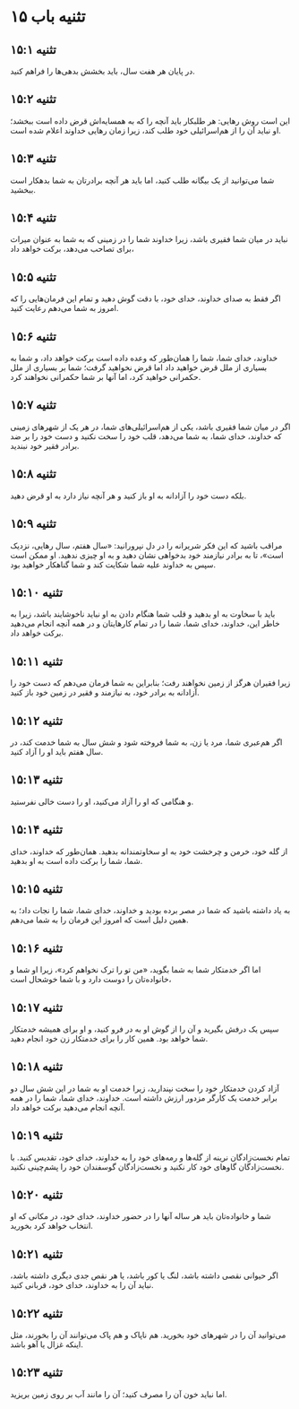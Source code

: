 # تثنیه باب ۱۵

## تثنیه ۱۵:۱
در پایان هر هفت سال، باید بخشش بدهی‌ها را فراهم کنید.

## تثنیه ۱۵:۲
این است روش رهایی: هر طلبکار باید آنچه را که به همسایه‌اش قرض داده است ببخشد؛ او نباید آن را از هم‌اسرائیلی خود طلب کند، زیرا زمان رهایی خداوند اعلام شده است.

## تثنیه ۱۵:۳
شما می‌توانید از یک بیگانه طلب کنید، اما باید هر آنچه برادرتان به شما بدهکار است ببخشید.

## تثنیه ۱۵:۴
نباید در میان شما فقیری باشد، زیرا خداوند شما را در زمینی که به شما به عنوان میراث برای تصاحب می‌دهد، برکت خواهد داد،

## تثنیه ۱۵:۵
اگر فقط به صدای خداوند، خدای خود، با دقت گوش دهید و تمام این فرمان‌هایی را که امروز به شما می‌دهم رعایت کنید.

## تثنیه ۱۵:۶
خداوند، خدای شما، شما را همان‌طور که وعده داده است برکت خواهد داد، و شما به بسیاری از ملل قرض خواهید داد اما قرض نخواهید گرفت؛ شما بر بسیاری از ملل حکمرانی خواهید کرد، اما آنها بر شما حکمرانی نخواهند کرد.

## تثنیه ۱۵:۷
اگر در میان شما فقیری باشد، یکی از هم‌اسرائیلی‌های شما، در هر یک از شهرهای زمینی که خداوند، خدای شما، به شما می‌دهد، قلب خود را سخت نکنید و دست خود را بر ضد برادر فقیر خود نبندید.

## تثنیه ۱۵:۸
بلکه دست خود را آزادانه به او باز کنید و هر آنچه نیاز دارد به او قرض دهید.

## تثنیه ۱۵:۹
مراقب باشید که این فکر شریرانه را در دل نپرورانید: «سال هفتم، سال رهایی، نزدیک است»، تا به برادر نیازمند خود بدخواهی نشان دهید و به او چیزی ندهید. او ممکن است سپس به خداوند علیه شما شکایت کند و شما گناهکار خواهید بود.

## تثنیه ۱۵:۱۰
باید با سخاوت به او بدهید و قلب شما هنگام دادن به او نباید ناخوشایند باشد، زیرا به خاطر این، خداوند، خدای شما، شما را در تمام کارهایتان و در همه آنچه انجام می‌دهید برکت خواهد داد.

## تثنیه ۱۵:۱۱
زیرا فقیران هرگز از زمین نخواهند رفت؛ بنابراین به شما فرمان می‌دهم که دست خود را آزادانه به برادر خود، به نیازمند و فقیر در زمین خود باز کنید.

## تثنیه ۱۵:۱۲
اگر هم‌عبری شما، مرد یا زن، به شما فروخته شود و شش سال به شما خدمت کند، در سال هفتم باید او را آزاد کنید.

## تثنیه ۱۵:۱۳
و هنگامی که او را آزاد می‌کنید، او را دست خالی نفرستید.

## تثنیه ۱۵:۱۴
از گله خود، خرمن و چرخشت خود به او سخاوتمندانه بدهید. همان‌طور که خداوند، خدای شما، شما را برکت داده است به او بدهید.

## تثنیه ۱۵:۱۵
به یاد داشته باشید که شما در مصر برده بودید و خداوند، خدای شما، شما را نجات داد؛ به همین دلیل است که امروز این فرمان را به شما می‌دهم.

## تثنیه ۱۵:۱۶
اما اگر خدمتکار شما به شما بگوید، «من تو را ترک نخواهم کرد»، زیرا او شما و خانواده‌تان را دوست دارد و با شما خوشحال است،

## تثنیه ۱۵:۱۷
سپس یک درفش بگیرید و آن را از گوش او به در فرو کنید، و او برای همیشه خدمتکار شما خواهد بود. همین کار را برای خدمتکار زن خود انجام دهید.

## تثنیه ۱۵:۱۸
آزاد کردن خدمتکار خود را سخت نپندارید، زیرا خدمت او به شما در این شش سال دو برابر خدمت یک کارگر مزدور ارزش داشته است. خداوند، خدای شما، شما را در همه آنچه انجام می‌دهید برکت خواهد داد.

## تثنیه ۱۵:۱۹
تمام نخست‌زادگان نرینه از گله‌ها و رمه‌های خود را به خداوند، خدای خود، تقدیس کنید. با نخست‌زادگان گاوهای خود کار نکنید و نخست‌زادگان گوسفندان خود را پشم‌چینی نکنید.

## تثنیه ۱۵:۲۰
شما و خانواده‌تان باید هر ساله آنها را در حضور خداوند، خدای خود، در مکانی که او انتخاب خواهد کرد بخورید.

## تثنیه ۱۵:۲۱
اگر حیوانی نقصی داشته باشد، لنگ یا کور باشد، یا هر نقص جدی دیگری داشته باشد، نباید آن را به خداوند، خدای خود، قربانی کنید.

## تثنیه ۱۵:۲۲
می‌توانید آن را در شهرهای خود بخورید. هم ناپاک و هم پاک می‌توانند آن را بخورند، مثل اینکه غزال یا آهو باشد.

## تثنیه ۱۵:۲۳
اما نباید خون آن را مصرف کنید؛ آن را مانند آب بر روی زمین بریزید.
